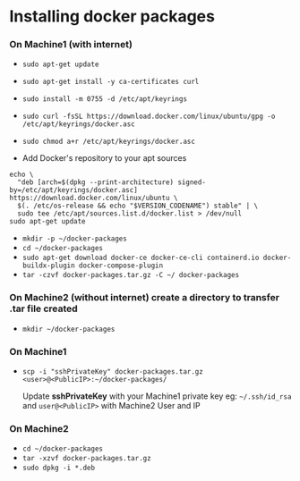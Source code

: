 # Installing docker packages

### On Machine1 (with internet)

- `sudo apt-get update`
- `sudo apt-get install -y ca-certificates curl`
- `sudo install -m 0755 -d /etc/apt/keyrings`
- `sudo curl -fsSL https://download.docker.com/linux/ubuntu/gpg -o /etc/apt/keyrings/docker.asc`
- `sudo chmod a+r /etc/apt/keyrings/docker.asc`

- Add Docker's repository to your apt sources

```
echo \
  "deb [arch=$(dpkg --print-architecture) signed-by=/etc/apt/keyrings/docker.asc] https://download.docker.com/linux/ubuntu \
  $(. /etc/os-release && echo "$VERSION_CODENAME") stable" | \
  sudo tee /etc/apt/sources.list.d/docker.list > /dev/null
sudo apt-get update
```

- `mkdir -p ~/docker-packages`
- `cd ~/docker-packages`
- `sudo apt-get download docker-ce docker-ce-cli containerd.io docker-buildx-plugin docker-compose-plugin`
- `tar -czvf docker-packages.tar.gz -C ~/ docker-packages`

### On Machine2 (without internet) create a directory to transfer .tar file created

- `mkdir ~/docker-packages`

### On Machine1 

- `scp -i "sshPrivateKey" docker-packages.tar.gz <user>@<PublicIP>:~/docker-packages/`

   Update **sshPrivateKey** with your Machine1 private key eg: `~/.ssh/id_rsa` and `user@<PublicIP>` with Machine2 User and IP


### On Machine2

- `cd ~/docker-packages`
- `tar -xzvf docker-packages.tar.gz`
- `sudo dpkg -i *.deb`
